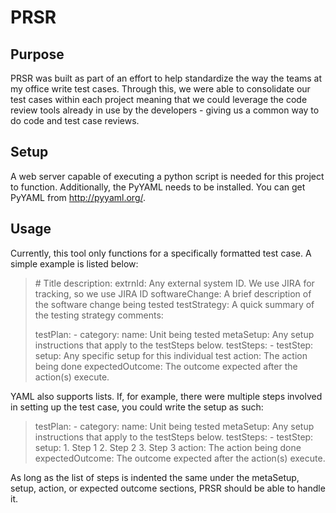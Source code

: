 PRSR
====

Purpose
-------
PRSR was built as part of an effort to help standardize the way the teams at my 
office write test cases.  Through this, we were able to consolidate our test
cases within each project meaning that we could leverage the code review tools
already in use by the developers - giving us a common way to do code and test
case reviews.

Setup
-----
A web server capable of executing a python script is needed for this project to
function.  Additionally, the PyYAML needs to be installed.  You can get PyYAML
from http://pyyaml.org/. 

Usage
-----
Currently, this tool only functions for a specifically formatted test case.  A
simple example is listed below:

> \# Title 
> description:
>     extrnId: Any external system ID.  We use JIRA for tracking, so we use JIRA ID
>     softwareChange: A brief description of the software change being tested
>     testStrategy: A quick summary of the testing strategy
>     comments: 
> 
> testPlan:
>     - category:
>         name: Unit being tested
>         metaSetup: Any setup instructions that apply to the testSteps below.
>         testSteps:
>             - testStep:
>                 setup: Any specific setup for this individual test
>                 action: The action being done
>                 expectedOutcome: The outcome expected after the action(s) execute.

YAML also supports lists.  If, for example, there were multiple steps involved in
setting up the test case, you could write the setup as such:

> testPlan:
>     - category:
>         name: Unit being tested
>         metaSetup: Any setup instructions that apply to the testSteps below.
>         testSteps:
>             - testStep:
>                 setup: 
>                    1. Step 1
>                    2. Step 2
>                    3. Step 3
>                 action: The action being done
>                 expectedOutcome: The outcome expected after the action(s) execute.

As long as the list of steps is indented the same under the metaSetup, setup, 
action, or expected outcome sections, PRSR should be able to handle it.
